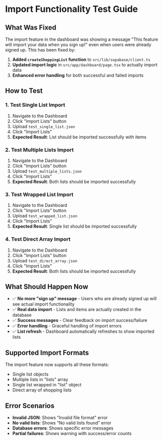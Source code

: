 # Import Functionality Test Guide

## What Was Fixed

The import feature in the dashboard was showing a message "This feature will import your data when you sign up!" even when users were already signed up. This has been fixed by:

1. **Added `createShoppingList` function** to `src/lib/supabase/client.ts`
2. **Updated import logic** in `src/app/dashboard/page.tsx` to actually import data
3. **Enhanced error handling** for both successful and failed imports

## How to Test

### 1. Test Single List Import
1. Navigate to the Dashboard
2. Click "Import Lists" button
3. Upload `test_single_list.json`
4. Click "Import Lists"
5. **Expected Result**: List should be imported successfully with items

### 2. Test Multiple Lists Import
1. Navigate to the Dashboard
2. Click "Import Lists" button
3. Upload `test_multiple_lists.json`
4. Click "Import Lists"
5. **Expected Result**: Both lists should be imported successfully

### 3. Test Wrapped List Import
1. Navigate to the Dashboard
2. Click "Import Lists" button
3. Upload `test_wrapped_list.json`
4. Click "Import Lists"
5. **Expected Result**: Single list should be imported successfully

### 4. Test Direct Array Import
1. Navigate to the Dashboard
2. Click "Import Lists" button
3. Upload `test_direct_array.json`
4. Click "Import Lists"
5. **Expected Result**: Both lists should be imported successfully

## What Should Happen Now

- ✅ **No more "sign up" message** - Users who are already signed up will see actual import functionality
- ✅ **Real data import** - Lists and items are actually created in the database
- ✅ **Success messages** - Clear feedback on import success/failure
- ✅ **Error handling** - Graceful handling of import errors
- ✅ **List refresh** - Dashboard automatically refreshes to show imported lists

## Supported Import Formats

The import feature now supports all these formats:
- Single list objects
- Multiple lists in "lists" array
- Single list wrapped in "list" object
- Direct array of shopping lists

## Error Scenarios

- **Invalid JSON**: Shows "Invalid file format" error
- **No valid lists**: Shows "No valid lists found" error
- **Database errors**: Shows specific error messages
- **Partial failures**: Shows warning with success/error counts